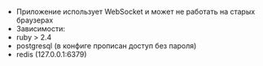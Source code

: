 * Приложение использует WebSocket и может не работать на старых браузерах
* Зависимости:
*   ruby > 2.4
*   postgresql (в конфиге прописан доступ без пароля)
*   redis (127.0.0.1:6379)
